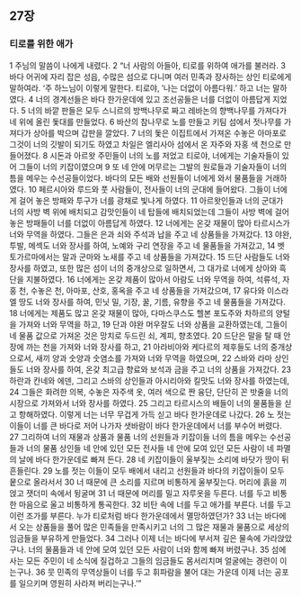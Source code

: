## 27장
### 티로를 위한 애가
1 주님의 말씀이 나에게 내렸다.
2 “너 사람의 아들아, 티로를 위하여 애가를 불러라.
3 바다 어귀에 자리 잡은 성읍, 수많은 섬으로 다니며 여러 민족과 장사하는 상인 티로에게 말하여라. ‘주 하느님이 이렇게 말한다. 티로야, ′나는 더없이 아름다워.′ 하고 너는 말하였다.
4 너의 경계선들은 바다 한가운데에 있고 조선공들은 너를 더없이 아름답게 지었다.
5 너의 바깥 판들은 모두 스니르의 방백나무로 짜고 레바논의 향백나무를 가져다가 네 위에 올린 돛대를 만들었다.
6 바산의 참나무로 노를 만들고 키팀 섬에서 젓나무를 가져다가 상아를 박으며 갑판을 깔았다.
7 너의 돛은 이집트에서 가져온 수놓은 아마포로 그것이 너의 깃발이 되기도 하였고 차일은 엘리사아 섬에서 온 자주와 자홍 색 천으로 만들어졌다.
8 시돈과 아르왓 주민들이 너의 노를 저었고 티로야, 너에게는 기술자들이 있어 그들이 너의 키잡이였으며
9 또 네 안에 머무르는 그발의 원로들과 기술자들이 너의 틈을 메우는 수선공들이었다. 바다의 모든 배와 선원들이 너에게 와서 물품들을 거래하였다.
10 페르시아와 루드와 풋 사람들이, 전사들이 너의 군대에 들어왔다. 그들이 너에게 걸어 놓은 방패와 투구가 너를 광채로 빛나게 하였다.
11 아르왓인들과 너의 군대가 너의 사방 벽 위에 배치되고 감맛인들이 네 탑들에 배치되었는데 그들이 사방 벽에 걸어 놓은 방패들이 너를 더없이 아름답게 하였다.
12 너에게는 온갖 재물이 많아 타르시스가 너와 무역을 하였다. 그들은 은과 쇠와 주석과 납을 주고 네 상품들을 가져갔다.
13 야완, 투발, 메섹도 너와 장사를 하여, 노예와 구리 연장을 주고 네 물품들을 가져갔고,
14 벳 토가르마에서는 말과 군마와 노새를 주고 네 상품들을 가져갔다.
15 드단 사람들도 너와 장사를 하였고, 또한 많은 섬이 너의 중개상으로 일하면서, 그 대가로 너에게 상아와 흑단을 지불하였다.
16 너에게는 온갖 제품이 많아서 아람도 너와 무역을 하여, 석류석, 자홍 천, 수놓은 천, 아마포, 산호, 홍옥을 주고 네 상품들을 가져갔으며,
17 유다와 이스라엘 땅도 너와 장사를 하여, 민닛 밀, 기장, 꿀, 기름, 유향을 주고 네 물품들을 가져갔다.
18 너에게는 제품도 많고 온갖 재물이 많아, 다마스쿠스도 헬본 포도주와 차하르의 양털을 가져와 너와 무역을 하고,
19 단과 야완 머우잘도 너와 상품을 교환하였는데, 그들이 네 물품 값으로 가져온 것은 망치로 두드린 쇠, 계피, 향초였다.
20 드단은 말을 탈 때 안장에 까는 천을 가져와 너와 장사를 하고,
21 아라비아와 케다르의 제후들도 너의 중개상으로서, 새끼 양과 숫양과 숫염소를 가져와 너와 무역을 하였으며,
22 스바와 라마 상인들도 너와 장사를 하여, 온갖 최고급 향료와 보석과 금을 주고 너의 상품을 가져갔다.
23 하란과 칸네와 에덴, 그리고 스바의 상인들과 아시리아와 킬맛도 너와 장사를 하였는데,
24 그들은 화려한 의복, 수놓은 자주색 옷, 여러 색으로 짠 융단, 단단히 꼰 밧줄을 너의 시장으로 가져와서 너와 장사를 하였다.
25 그리고 타르시스의 배들이 너의 물품들을 싣고 항해하였다. 이렇게 너는 너무 무겁게 가득 싣고 바다 한가운데로 나갔다.
26 노 젓는 이들이 너를 큰 바다로 저어 나가자 샛바람이 바다 한가운데에서 너를 부수어 버렸다.
27 그리하여 너의 재물과 상품과 물품 너의 선원들과 키잡이들 너의 틈을 메우는 수선공들과 너의 물품 상인들 네 안에 있던 모든 전사들 네 안에 모여 있던 모든 사람이 네 파멸의 날에 바다 한가운데로 빠져 든다.
28 네 키잡이들이 울부짖는 소리에 바닷가 땅이 뒤흔들린다.
29 노를 젓는 이들이 모두 배에서 내리고 선원들과 바다의 키잡이들이 모두 뭍으로 올라서서
30 너 때문에 큰 소리를 지르며 비통하게 울부짖는다. 머리에 흙을 끼얹고 잿더미 속에서 뒹굴며
31 너 때문에 머리를 밀고 자루옷을 두른다. 너를 두고 비통한 마음으로 울고 비통하게 통곡한다.
32 비탄 속에 너를 두고 애가를 부른다. 너를 두고 이런 조가를 부른다. 누가 티로처럼 바다 한가운데에서 멸망하였던가?
33 너는 바다에서 오는 상품들을 풀어 많은 민족들을 만족시키고 너의 그 많은 재물과 물품으로 세상의 임금들을 부유하게 만들었다.
34 그러나 이제 너는 바다에 부서져 깊은 물속에 가라앉았구나. 너의 물품들과 네 안에 모여 있던 모든 사람이 너와 함께 빠져 버렸구나.
35 섬에 사는 모든 주민이 네 소식에 질겁하고 그들의 임금들도 몸서리치며 얼굴에는 경련이 이는구나.
36 뭇 민족의 무역상들이 너를 두고 휘파람을 불어 대는 가운데 이제 너는 공포를 일으키며 영원히 사라져 버리는구나.’”
